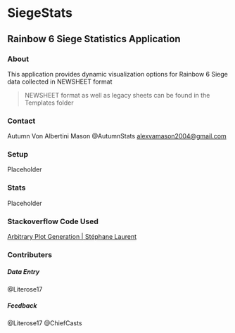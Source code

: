 # SiegeStats

## Rainbow 6 Siege Statistics Application
### About
This application provides dynamic visualization options for Rainbow 6 Siege data collected in NEWSHEET format
> NEWSHEET format as well as legacy sheets can be found in the Templates folder
### Contact
Autumn Von Albertini Mason
@AutumnStats
alexvamason2004@gmail.com

### Setup
Placeholder


### Stats
Placeholder

### Stackoverflow Code Used
[Arbitrary Plot Generation | Stéphane Laurent](https://stackoverflow.com/questions/72940246/create-an-arbitrary-number-of-plots-in-shiny-module)

### Contributers

##### Data Entry
@Literose17 

##### Feedback
@Literose17 
@ChiefCasts

